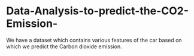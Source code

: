 # Data-Analysis-to-predict-the-CO2-Emission-
We have a dataset which contains various features of the car based on which we predict the Carbon dioxide emission.
